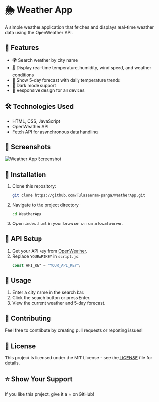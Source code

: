 # 🌦 Weather App

A simple weather application that fetches and displays real-time weather data using the OpenWeather API.

## 🚀 Features

- 🌍 Search weather by city name
- 🌡️ Display real-time temperature, humidity, wind speed, and weather conditions
- 📆 Show 5-day forecast with daily temperature trends
- 🌙 Dark mode support
- 📱 Responsive design for all devices

## 🛠 Technologies Used

- HTML, CSS, JavaScript
- OpenWeather API
- Fetch API for asynchronous data handling

## 📸 Screenshots

![Weather App Screenshot]()

## 🔧 Installation

1. Clone this repository:
   ```sh
   git clone https://github.com/Tulaseeram-panga/WeatherApp.git
   ```
2. Navigate to the project directory:
   ```sh
   cd WeatherApp
   ```
3. Open `index.html` in your browser or run a local server.

## 🔑 API Setup

1. Get your API key from [OpenWeather](https://openweathermap.org/).
2. Replace `YOURAPIKEY` in `script.js`:
   ```js
   const API_KEY = "YOUR_API_KEY";
   ```

## 🚀 Usage

1. Enter a city name in the search bar.
2. Click the search button or press Enter.
3. View the current weather and 5-day forecast.

## 🤝 Contributing

Feel free to contribute by creating pull requests or reporting issues!

## 📜 License

This project is licensed under the MIT License - see the [LICENSE](LICENSE) file for details.

## ⭐ Show Your Support

If you like this project, give it a ⭐ on GitHub!
